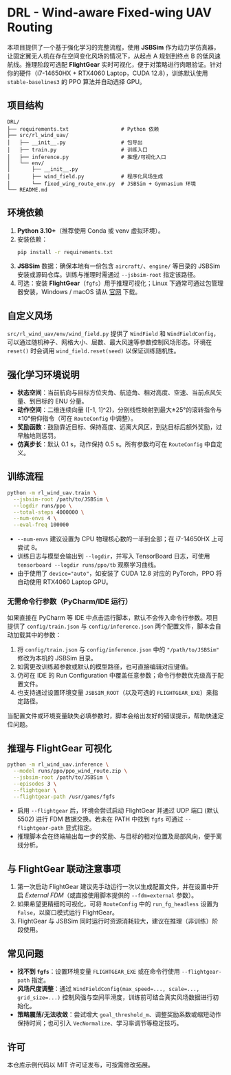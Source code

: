 # DRL - Wind-aware Fixed-wing UAV Routing

本项目提供了一个基于强化学习的完整流程，使用 **JSBSim** 作为动力学仿真器，让固定翼无人机在存在空间变化风场的情况下，从起点 A 规划到终点 B 的低风速航线。推理阶段可选配 **FlightGear** 实时可视化，便于对策略进行肉眼验证。针对你的硬件（i7-14650HX + RTX4060 Laptop，CUDA 12.8），训练默认使用 `stable-baselines3` 的 PPO 算法并自动选择 GPU。  

## 项目结构

```
DRL/
├── requirements.txt                 # Python 依赖
├── src/rl_wind_uav/
│   ├── __init__.py                  # 包导出
│   ├── train.py                     # 训练入口
│   ├── inference.py                 # 推理/可视化入口
│   └── env/
│       ├── __init__.py
│       ├── wind_field.py            # 程序化风场生成
│       └── fixed_wing_route_env.py  # JSBSim + Gymnasium 环境
└── README.md
```

## 环境依赖

1. **Python 3.10+**（推荐使用 Conda 或 venv 虚拟环境）。
2. 安装依赖：
   ```bash
   pip install -r requirements.txt
   ```
3. **JSBSim** 数据：确保本地有一份包含 `aircraft/`、`engine/` 等目录的 JSBSim 安装或源码仓库。训练与推理时需通过 `--jsbsim-root` 指定该路径。
4. 可选：安装 **FlightGear**（`fgfs`）用于推理可视化；Linux 下通常可通过包管理器安装，Windows / macOS 请从 [官网](https://www.flightgear.org/) 下载。

## 自定义风场

`src/rl_wind_uav/env/wind_field.py` 提供了 `WindField` 和 `WindFieldConfig`，可以通过随机种子、网格大小、层数、最大风速等参数控制风场形态。环境在 `reset()` 时会调用 `wind_field.reset(seed)` 以保证训练随机性。

## 强化学习环境说明

- **状态空间**：当前航向与目标方位夹角、航迹角、相对高度、空速、当前点风矢量、到目标的 ENU 分量。
- **动作空间**：二维连续向量 \([-1, 1]^2\)，分别线性映射到最大±25°的滚转指令与±10°俯仰指令（可在 `RouteConfig` 中调整）。
- **奖励函数**：鼓励靠近目标、保持高度、远离大风区，到达目标后额外奖励，过早触地则惩罚。
- **仿真步长**：默认 0.1 s，动作保持 0.5 s。所有参数均可在 `RouteConfig` 中自定义。

## 训练流程

```bash
python -m rl_wind_uav.train \
  --jsbsim-root /path/to/JSBSim \
  --logdir runs/ppo \
  --total-steps 4000000 \
  --num-envs 4 \
  --eval-freq 100000
```

- `--num-envs` 建议设置为 CPU 物理核心数的一半到全部；在 i7-14650HX 上可尝试 8。
- 训练日志与模型会输出到 `--logdir`，并写入 TensorBoard 日志，可使用 `tensorboard --logdir runs/ppo/tb` 观察学习曲线。
- 由于使用了 `device="auto"`，如安装了 CUDA 12.8 对应的 PyTorch，PPO 将自动使用 RTX4060 Laptop GPU。

### 无需命令行参数（PyCharm/IDE 运行）

如果直接在 PyCharm 等 IDE 中点击运行脚本，默认不会传入命令行参数。项目提供了 `config/train.json` 与 `config/inference.json`
两个配置文件，脚本会自动加载其中的参数：

1. 将 `config/train.json` 与 `config/inference.json` 中的 `"/path/to/JSBSim"` 修改为本机的 JSBSim 目录。
2. 如需更改训练超参数或默认的模型路径，也可直接编辑对应键值。
3. 仍可在 IDE 的 Run Configuration 中覆盖任意参数；命令行参数优先级高于配置文件。
4. 也支持通过设置环境变量 `JSBSIM_ROOT`（以及可选的 `FLIGHTGEAR_EXE`）来指定路径。

当配置文件或环境变量缺失必填参数时，脚本会给出友好的错误提示，帮助快速定位问题。

## 推理与 FlightGear 可视化

```bash
python -m rl_wind_uav.inference \
  --model runs/ppo/ppo_wind_route.zip \
  --jsbsim-root /path/to/JSBSim \
  --episodes 3 \
  --flightgear \
  --flightgear-path /usr/games/fgfs
```

- 启用 `--flightgear` 后，环境会尝试启动 FlightGear 并通过 UDP 端口 (默认 5502) 进行 FDM 数据交换。若未在 PATH 中找到 `fgfs` 可通过 `--flightgear-path` 显式指定。
- 推理脚本会在终端输出每一步的奖励、与目标的相对位置及局部风向，便于离线分析。

## 与 FlightGear 联动注意事项

1. 第一次启动 FlightGear 建议先手动运行一次以生成配置文件，并在设置中开启 *External FDM*（或直接使用脚本提供的 `--fdm=external` 参数）。
2. 如果希望更精细的可视化，可将 `RouteConfig` 中的 `run_fg_headless` 设置为 `False`，以窗口模式运行 FlightGear。
3. FlightGear 与 JSBSim 同时运行时资源消耗较大，建议在推理（非训练）阶段使用。

## 常见问题

- **找不到 `fgfs`**：设置环境变量 `FLIGHTGEAR_EXE` 或在命令行使用 `--flightgear-path` 指定。
- **风场尺度调整**：通过 `WindFieldConfig(max_speed=..., scale=..., grid_size=...)` 控制风强与空间平滑度，训练前可结合真实风场数据进行初始化。
- **策略震荡/无法收敛**：尝试增大 `goal_threshold_m`、调整奖励系数或缩短动作保持时间；也可引入 `VecNormalize`、学习率调节等稳定技巧。

## 许可

本仓库示例代码以 MIT 许可证发布，可按需修改拓展。
